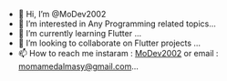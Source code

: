 - 👋 Hi, I’m @MoDev2002
- 👀 I’m interested in Any Programming related topics...
- 🌱 I’m currently learning Flutter ...
- 💞️ I’m looking to collaborate on Flutter projects ...
- 📫 How to reach me 
instaram : [MoDev2002](https://www.instagram.com/modev2002/) or
email : momamedalmasy@gmail.com...

<!---
MoDev2002/MoDev2002 is a ✨ special ✨ repository because its `README.md` (this file) appears on your GitHub profile.
You can click the Preview link to take a look at your changes.
--->

